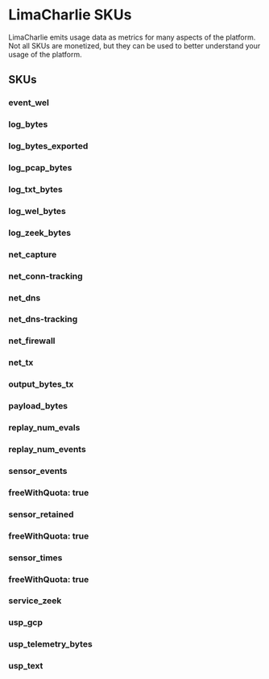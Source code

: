 # LimaCharlie SKUs

LimaCharlie emits usage data as metrics for many aspects of the platform. Not all SKUs are monetized, but they can be used
to better understand your usage of the platform.

## SKUs

### event_wel



### log_bytes
### log_bytes_exported
### log_pcap_bytes
### log_txt_bytes
### log_wel_bytes
### log_zeek_bytes
### net_capture
### net_conn-tracking
### net_dns
### net_dns-tracking
### net_firewall
### net_tx
### output_bytes_tx
### payload_bytes
### replay_num_evals
### replay_num_events
### sensor_events
### freeWithQuota: true
### sensor_retained
### freeWithQuota: true
### sensor_times
### freeWithQuota: true
### service_zeek
### usp_gcp
### usp_telemetry_bytes
### usp_text